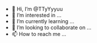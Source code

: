 - 👋 Hi, I’m @TTyYyyuu
- 👀 I’m interested in ...
- 🌱 I’m currently learning ...
- 💞️ I’m looking to collaborate on ...
- 📫 How to reach me ...

<!---
TTyYyyuu/TTyYyyuu is a ✨ special ✨ repository because its `README.md` (this file) appears on your GitHub profile.
You can click the Preview link to take a look at your changes.
--->
